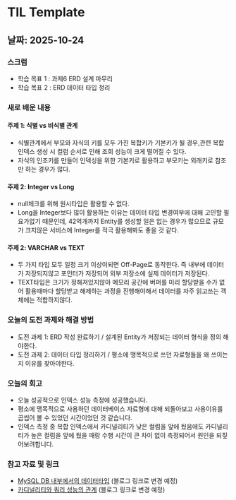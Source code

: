 # TIL Template

## 날짜: 2025-10-24

### 스크럼
- 학습 목표 1 : 과제6 ERD 설계 마무리
- 학습 목표 2 : ERD 데이터 타입 정리

### 새로 배운 내용
#### 주제 1: 식별 vs 비식별 관계
- 식별관계에서 부모와 자식의 키를 모두 가진 복합키가 기본키가 될 경우,관련 복합 인덱스 생성 시 컬럼 순서로 인해 조회 성능이 크게 떨어질 수 있다.
- 자식의 인조키를 만들어 인덱싱을 위한 기본키로 활용하고 부모키는 외래키로 참조만 하는 경우가 많다.

#### 주제 2: Integer vs Long
- null체크를 위해 원시타입은 활용할 수 없다.
- Long을 Integer보다 많이 활용하는 이유는 데이터 타입 변경여부에 대해 고민할 필요가없기 때문인데, 42억개까지 Entity를 생성할 일은 없는 경우가 많으므로 규모가 크지않은 서비스에 Integer를 적극 활용해봐도 좋을 것 같다.

#### 주제 2: VARCHAR vs TEXT
- 두 가지 타입 모두 일정 크기 이상이되면 Off-Page로 동작한다. 즉 내부에 데이터가 저장되지않고 포인터가 저장되어 외부 저장소에 실제 데이터가 저장된다.
- TEXT타입은 크기가 정해져있지않아 메모리 공간에 버퍼를 미리 할당받을 수가 없어 활용때마다 할당받고 해제하는 과정을 진행해야해서 데이터를 자주 읽고쓰는 객체에는 적합하지않다.

### 오늘의 도전 과제와 해결 방법
- 도전 과제 1: ERD 작성 완료하기 / 설계된 Entity가 저장되는 데이터 형식을 정의 해야한다.
- 도전 과제 2: 데이터 타입 정리하기 / 평소에 맹목적으로 쓰던 자료형들을 왜 쓰이는지 이유를 찾아야한다.

### 오늘의 회고
- 오늘 성공적으로 인덱스 성능 측정에 성공했습니다.
- 평소에 맹목적으로 사용하던 데이터베이스 자료형에 대해 되돌아보고 사용이유를 곱씹어 볼 수 있었던 시간이었던 것 같습니다.
- 인덱스 측정 중 복합 인덱스에서 카디널리티가 낮은 컬럼을 앞에 뒀음에도 카디널리티가 높은 컬럼을 앞에 뒀을 때랑 수행 시간이 큰 차이 없이 측정되어서 원인을 되짚어보려합니다.

### 참고 자료 및 링크
- [MySQL DB 내부에서의 데이터타입](https://lavender-peridot-14c.notion.site/MySQL-DB-2965c02b8af9800590eada72e073dba8?source=copy_link) (블로그 링크로 변경 예정)
- [카디널리티와 쿼리 성능의 관계](https://lavender-peridot-14c.notion.site/2965c02b8af9807583cadff07e3154ab?source=copy_link) (블로그 링크로 변경 예정)